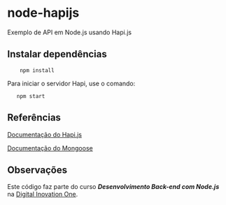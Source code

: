 # node-hapijs
Exemplo de API em Node.js usando Hapi.js

## Instalar dependências
```
    npm install
```

Para iniciar o servidor Hapi, use o comando:

```
   npm start
```

## Referências
[Documentação do Hapi.js](https://hapijs.com)

[Documentação do Mongoose](https://mongoosejs.com)

## Observações
Este código faz parte do curso **_Desenvolvimento Back-end com Node.js_** na [Digital Inovation One](https://digitalinnovation.one).
